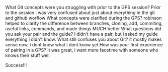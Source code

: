 


What Git concepts were you struggling with prior to the GPS session? 
Prior to the session i was very confused about just about everything in the git and github worflow
What concepts were clarified during the GPS?
robinson helped to clarify the difference between branches, cloning, add, commiting, useful links, commands, and made things MUCH better
What questions did you ask your pair and the guide?
I didn't have a pair, but i asked my guide everything i didn't know. 
What still confuses you about Git?
it mostly makes sense now, i dont know what i dont know yet 
How was your first experience of pairing in a GPS?
It was great, i want more facetime with someone who knows their stuff well 


Success!!!